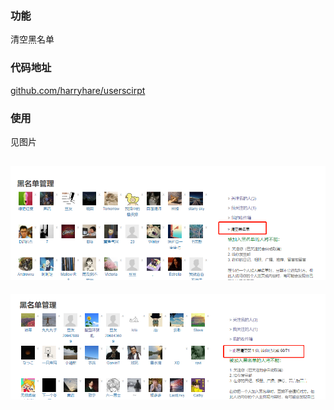 ### 功能

清空黑名单

### 代码地址

[github.com/harryhare/userscirpt](https://github.com/harryhare/userscript/tree/master/douban_empty_blacklist)

### 使用

见图片

![](screenshots/blacklist_empty1.png)
---
![](screenshots/blacklist_empty2.png)



